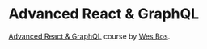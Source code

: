 # Advanced React & GraphQL
[Advanced React & GraphQL](https://AdvancedReact.com) course by [Wes Bos](https://WesBos.com/).
